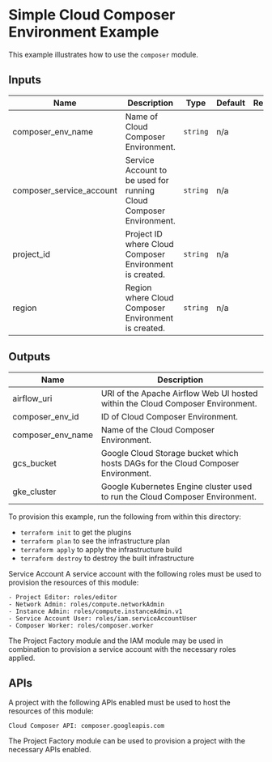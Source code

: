 # Simple Cloud Composer Environment Example

This example illustrates how to use the `composer` module.

<!-- BEGINNING OF PRE-COMMIT-TERRAFORM DOCS HOOK -->
## Inputs

| Name | Description | Type | Default | Required |
|------|-------------|------|---------|:--------:|
| composer\_env\_name | Name of Cloud Composer Environment. | `string` | n/a | yes |
| composer\_service\_account | Service Account to be used for running Cloud Composer Environment. | `string` | n/a | yes |
| project\_id | Project ID where Cloud Composer Environment is created. | `string` | n/a | yes |
| region | Region where Cloud Composer Environment is created. | `string` | n/a | yes |

## Outputs

| Name | Description |
|------|-------------|
| airflow\_uri | URI of the Apache Airflow Web UI hosted within the Cloud Composer Environment. |
| composer\_env\_id | ID of Cloud Composer Environment. |
| composer\_env\_name | Name of the Cloud Composer Environment. |
| gcs\_bucket | Google Cloud Storage bucket which hosts DAGs for the Cloud Composer Environment. |
| gke\_cluster | Google Kubernetes Engine cluster used to run the Cloud Composer Environment. |

<!-- END OF PRE-COMMIT-TERRAFORM DOCS HOOK -->

To provision this example, run the following from within this directory:
- `terraform init` to get the plugins
- `terraform plan` to see the infrastructure plan
- `terraform apply` to apply the infrastructure build
- `terraform destroy` to destroy the built infrastructure

Service Account
A service account with the following roles must be used to provision the resources of this module:

```
- Project Editor: roles/editor
- Network Admin: roles/compute.networkAdmin
- Instance Admin: roles/compute.instanceAdmin.v1
- Service Account User: roles/iam.serviceAccountUser
- Composer Worker: roles/composer.worker
```
The Project Factory module and the IAM module may be used in combination to provision a service account with the necessary roles applied.

## APIs
A project with the following APIs enabled must be used to host the resources of this module:
```
Cloud Composer API: composer.googleapis.com
```
The Project Factory module can be used to provision a project with the necessary APIs enabled.